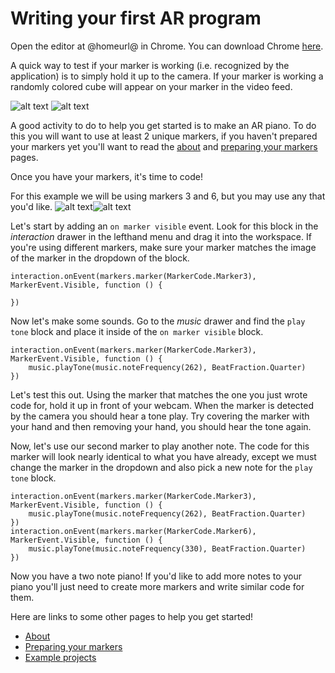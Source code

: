 # Writing your first AR program

Open the editor at @homeurl@ in Chrome. You can download Chrome [here](https://www.google.com/chrome/browser/). 
  
A quick way to test if your marker is working (i.e. recognized by the application) is to simply hold it up to the camera. If your marker is working a randomly colored cube will appear on your marker in the video feed.

![alt text](/static/markers-blank.png)
![alt text](/static/colored-cubes.png)

A good activity to do to help you get started is to make an AR piano. To do this you will want to use at least 2 unique markers, if you haven't prepared your markers yet you'll want to read the [about](/about) and [preparing your markers](/markers) pages.

Once you have your markers, it's time to code!

For this example we will be using markers 3 and 6, but you may use any that you'd like.
![alt text](/static/AR_MARKER_CODES/03-small.png)![alt text](/static/AR_MARKER_CODES/06-small.png)

Let's start by adding an `on marker visible` event. Look for this block in the *interaction* drawer in the lefthand menu and drag it into the workspace. If you're using different markers, make sure your marker matches the image of the marker in the dropdown of the block.
```blocks
interaction.onEvent(markers.marker(MarkerCode.Marker3), MarkerEvent.Visible, function () {

})
```

Now let's make some sounds. Go to the *music* drawer and find the `play tone` block and place it inside of the `on marker visible` block.
```blocks
interaction.onEvent(markers.marker(MarkerCode.Marker3), MarkerEvent.Visible, function () {
    music.playTone(music.noteFrequency(262), BeatFraction.Quarter)
})
```

Let's test this out. Using the marker that matches the one you just wrote code for, hold it up in front of your webcam. When the marker is detected by the camera you should hear a tone play. Try covering the marker with your hand and then removing your hand, you should hear the tone again.

Now, let's use our second marker to play another note. The code for this marker will look nearly identical to what you have already, except we must change the marker in the dropdown and also pick a new note for the `play tone` block.
```blocks
interaction.onEvent(markers.marker(MarkerCode.Marker3), MarkerEvent.Visible, function () {
    music.playTone(music.noteFrequency(262), BeatFraction.Quarter)
})
interaction.onEvent(markers.marker(MarkerCode.Marker6), MarkerEvent.Visible, function () {
    music.playTone(music.noteFrequency(330), BeatFraction.Quarter)
})
```

Now you have a two note piano! If you'd like to add more notes to your piano you'll just need to create more markers and write similar code for them.
  
Here are links to some other pages to help you get started!
* [About](/about)
* [Preparing your markers](/markers)
* [Example projects](/examples)
